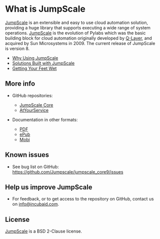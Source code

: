 # What is JumpScale

[JumpScale](http://www.jumpscale.com/) is an extensible and easy to use cloud automation solution, providing a huge library that supports executing a wide range of system operations. [JumpScale](http://www.jumpscale.com/) is the evolution of Pylabs which was the basic building block for cloud automation originally developed by [Q-Layer](http://incubaid.com/successes/Q-Layer/), and acquired by Sun Microsystems in 2009\. The current release of JumpScale is version 8.

- [Why Using JumpScale](Introduction/WhyJumpScale.md)
- [Solutions Built with JumpScale](Introduction/JumpScaleSolutions.md)
- [Getting Your Feet Wet](GettingYourFeetWet/GettingYourFeetWet.md)

## More info

- GitHub repositories:

  - [JumpScale Core](https://github.com/Jumpscale/jumpscale_core9)
  - [AtYourService](https://github.com/Jumpscale/ays_jumpscale9)

- Documentation in other formats:

  - [PDF](https://www.gitbook.com/download/pdf/book/gig/jumpscale-core8)
  - [ePub](https://www.gitbook.com/download/epub/book/gig/jumpscale-core8)
  - [Mobi](https://www.gitbook.com/download/mobi/book/gig/jumpscale-core8)

## Known issues

- See bug list on GitHub: <https://github.com/Jumpscale/jumpscale_core9/issues>

## Help us improve JumpScale

- For feedback, or to get access to the repository on GitHub, contact us on info@incubaid.com.

## License

[JumpScale](http://www.jumpscale.com/) is a BSD 2-Clause license.
